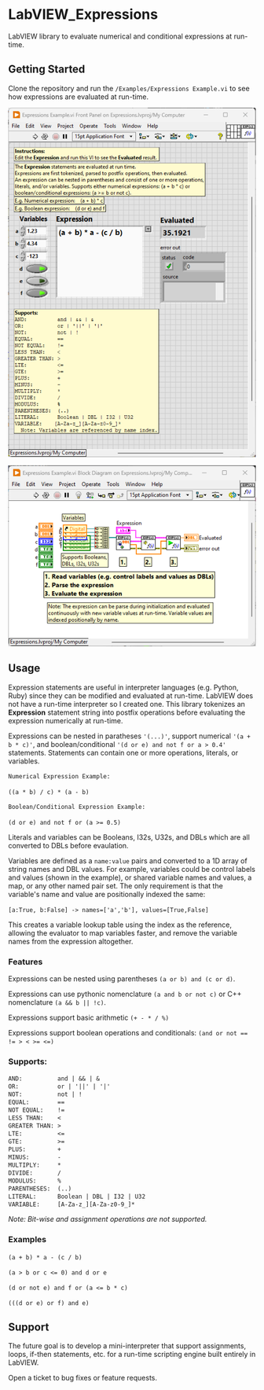 # LabVIEW_Expressions

LabVIEW library to evaluate numerical and conditional expressions at run-time.

## Getting Started

Clone the repository and run the `/Examples/Expressions Example.vi` to see how expressions are evaluated at run-time.

![Example](/Images/Example.png)

![Example](/Images/Example-Diagram.png)

## Usage

Expression statements are useful in interpreter languages (e.g. Python, Ruby) since they can be modified and evaluated at run-time. LabVIEW does not have a run-time interpreter so I created one. This library tokenizes an **Expression** statement string into postfix operations before evaluating the expression numerically at run-time.

Expressions can be nested in paratheses `'(...)'`, support
numerical `'(a + b * c)'`, and boolean/conditional `'(d or e) and not f or a > 0.4'` statements. Statements can contain one or more
operations, literals, or variables.

```
Numerical Expression Example:

((a * b) / c) * (a - b)
```

```
Boolean/Conditional Expression Example:

(d or e) and not f or (a >= 0.5)
```

Literals and variables can be Booleans, I32s, U32s, and DBLs which are all converted to DBLs before evaulation.

Variables are defined as a `name:value` pairs and converted to a 1D array of string names and DBL values. For example, variables could be control labels and values (shown in the example), or shared variable names and values, a map, or any other named pair set. The only requirement is that the variable's name and value are positionally indexed the same:

`[a:True, b:False] -> names=['a','b'], values=[True,False]`

This creates a variable lookup table using the index as the
reference, allowing the evaluator to map variables faster, and remove the variable names from the expression altogether.

### Features

Expressions can be nested using parentheses `(a or b) and (c or d)`.

Expressions can use pythonic nomenclature `(a and b or not c)` or C++ nomenclature `(a && b || !c)`.

Expressions support basic arithmetic `(+ - * / %)`

Expressions support boolean operations and conditionals: `(and or not == != > < >= <=)`

### Supports:

```
AND:          and | && | &
OR:           or | '||' | '|'
NOT:          not | !
EQUAL:        ==
NOT EQUAL:    !=
LESS THAN:    <
GREATER THAN: >
LTE:          <=
GTE:          >=
PLUS:         +
MINUS:        -
MULTIPLY:     *
DIVIDE:       /
MODULUS:      %
PARENTHESES:  (..)
LITERAL:      Boolean | DBL | I32 | U32
VARIABLE:     [A-Za-z_][A-Za-z0-9_]*
```

_Note: Bit-wise and assignment operations are not supported._

### Examples

`(a + b) * a - (c / b)`

`(a > b or c <= 0) and d or e`

`(d or not e) and f or (a <= b * c)`

`(((d or e) or f) and e)`

## Support

The future goal is to develop a mini-interpreter that support
assignments, loops, if-then statements, etc. for a
run-time scripting engine built entirely in LabVIEW.

Open a ticket to bug fixes or feature requests.
